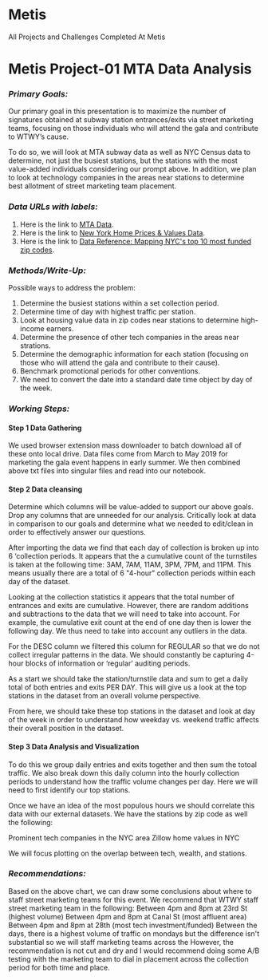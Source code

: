 # Metis
All Projects and Challenges Completed At Metis


# Metis Project-01 MTA Data Analysis

### *Primary Goals:*

Our primary goal in this presentation is to maximize the number of signatures obtained at subway station entrances/exits via street marketing teams, focusing on those individuals who will attend the gala and contribute to WTWY’s cause.

To do so, we will look at MTA subway data as well as NYC Census data to determine, not just the busiest stations, but the stations with the most value-added individuals considering our prompt above. In addition, we plan to look at technology companies in the areas near stations to determine best allotment of street marketing team placement. 


### *Data URLs with labels:*

1. Here is the link to [MTA Data](http://web.mta.info/developers/turnstile.html).
2. Here is the link to [New York Home Prices & Values Data](https://www.zillow.com/new-york-ny/home-values/).
3. Here is the link to [Data Reference: Mapping NYC's top 10 most funded zip codes](https://www.builtinnyc.com/2016/08/09/nyc-fundings-zipcode-2016).


### *Methods/Write-Up:* 

Possible ways to address the problem: 
1. Determine the busiest stations within a set collection period.
2. Determine time of day with highest traffic per station.
3. Look at housing value data in zip codes near stations to determine high-income earners.
4. Determine the presence of other tech companies in the areas near strations.
5. Determine the demographic information for each station (focusing on those who will attend the gala and contribute to their cause).
6. Benchmark promotional periods for other conventions.
7. We need to convert the date into a standard date time object by day of the week. 


### *Working Steps:* 

#### Step 1 Data Gathering
We used browser extension mass downloader to batch download all of these onto local drive. Data files come from March to May 2019 for marketing the gala event happens in early summer. We then combined above txt files into singular files and read into our notebook. 

#### Step 2 Data cleansing
Determine which columns will be value-added to support our above goals. Drop any columns that are unneeded for our analysis. Critically look at data in comparison to our goals and determine what we needed to edit/clean in order to effectively answer our questions.

After importing the data we find that each day of collection is broken up into 6 ‘collection periods. It appears that the a cumulative count of the turnstiles is taken at the following time: 3AM, 7AM, 11AM, 3PM, 7PM, and 11PM. This means usually there are a total of 6 "4-hour" collection periods within each day of the dataset. 

Looking at the collection statistics it appears that the total number of entrances and exits are cumulative. However, there are random additions and subtractions to the data that we will need to take into account. For example, the cumulative exit count at the end of one day then is lower the following day. We thus need to take into account any outliers in the data. 

For the DESC column we filtered this column for REGULAR so that we do not collect irregular patterns in the data. We should constantly be capturing 4-hour blocks of information or ‘regular’ auditing periods. 

As a start we should take the station/turnstile data and sum to get a daily total of both entries and exits PER DAY. This will give us a look at the top stations in the dataset from an overall volume perspective.

From here, we should take these top stations in the dataset and look at day of the week in order to understand how weekday vs. weekend traffic affects their overall position in the dataset. 

#### Step 3 Data Analysis and Visualization
To do this we group daily entries and exits together and then sum the totoal traffic. We also break down this daily column into the hourly collection periods to understand how the traffic volume changes per day. Here we will need to first identify our top stations. 

Once we have an idea of the most populous hours we should correlate this data with our external datasets. We have the stations by zip code as well the following:

Prominent tech companies in the NYC area
Zillow home values in NYC 

We will focus plotting on the overlap between tech, wealth, and stations.


### *Recommendations:*

Based on the above chart, we can draw some conclusions about where to staff street marketing teams for this event.
We recommend that WTWY staff street marketing team in the following:
Between 4pm and 8pm at 23rd St (highest volume)
Between 4pm and 8pm at Canal St (most affluent area)
Between 4pm and 8pm at 28th (most tech investment/funded)
Between the days, there is a highest volume of traffic on mondays but the difference isn't substantial so we will staff marketing teams across the
However, the recommendation is not cut and dry and I would recommend doing some A/B testing with the marketing team to dial in placement across the collection period for both time and place.
